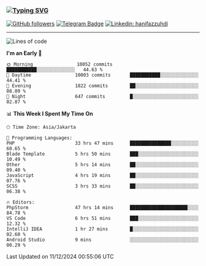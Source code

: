 ### [![Typing SVG](https://readme-typing-svg.herokuapp.com?font=lato&size=22&lines=Hi+There+👋)](https://git.io/typing-svg) 

[![GitHub followers](https://img.shields.io/github/followers/hanifazzuhdi?label=Follow&style=social)](https://github.com/hanifazzuhdi/?tab=follow) 
[![Telegram Badge](https://img.shields.io/badge/-hanif0198-blue?style=social&logo=telegram&link=https://www.t.me/hanif0198/)](https://www.t.me/hanif0198/) 
[![Linkedin: hanifazzuhdi](https://img.shields.io/badge/-hanifazzuhdi-blue?style=flat-square&logo=Linkedin&logoColor=white&link=https://www.linkedin.com/in/hanif-az-zuhdi-69688019b/)](https://www.linkedin.com/in/hanif-az-zuhdi-69688019b/) 

<hr/>

<!--START_SECTION:waka-->
![Lines of code](https://img.shields.io/badge/From%20Hello%20World%20I%27ve%20Written-74.9%20million%20lines%20of%20code-blue)

**I'm an Early 🐤** 

```text
🌞 Morning                10052 commits       ███████████░░░░░░░░░░░░░░   44.63 % 
🌆 Daytime                10003 commits       ███████████░░░░░░░░░░░░░░   44.41 % 
🌃 Evening                1822 commits        ██░░░░░░░░░░░░░░░░░░░░░░░   08.09 % 
🌙 Night                  647 commits         █░░░░░░░░░░░░░░░░░░░░░░░░   02.87 % 
```


📊 **This Week I Spent My Time On** 

```text
🕑︎ Time Zone: Asia/Jakarta

💬 Programming Languages: 
PHP                      33 hrs 47 mins      ███████████████░░░░░░░░░░   60.65 % 
Blade Template           5 hrs 50 mins       ███░░░░░░░░░░░░░░░░░░░░░░   10.49 % 
Other                    5 hrs 14 mins       ██░░░░░░░░░░░░░░░░░░░░░░░   09.40 % 
JavaScript               4 hrs 19 mins       ██░░░░░░░░░░░░░░░░░░░░░░░   07.76 % 
SCSS                     3 hrs 33 mins       ██░░░░░░░░░░░░░░░░░░░░░░░   06.38 % 

🔥 Editors: 
PhpStorm                 47 hrs 14 mins      █████████████████████░░░░   84.78 % 
VS Code                  6 hrs 51 mins       ███░░░░░░░░░░░░░░░░░░░░░░   12.32 % 
IntelliJ IDEA            1 hr 27 mins        █░░░░░░░░░░░░░░░░░░░░░░░░   02.60 % 
Android Studio           9 mins              ░░░░░░░░░░░░░░░░░░░░░░░░░   00.29 % 
```


 Last Updated on 11/12/2024 00:55:06 UTC
<!--END_SECTION:waka-->
